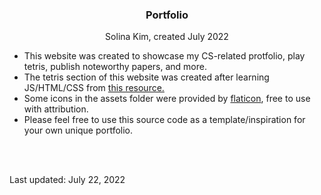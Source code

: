<div>
<h3 align="center">Portfolio</h3>
  <p align="center">
    Solina Kim, created July 2022
  </p>
</div>

<ul>
  <li>This website was created to showcase my CS-related protfolio, play tetris, publish noteworthy papers, and more.</li>
  <li>The tetris section of this website was created after learning JS/HTML/CSS from <a href="https://www.educative.io/blog/javascript-tutorial-build-tetris">this resource.</a></li>
  <li>Some icons in the assets folder were provided by <a href="<a href="https://www.flaticon.com/free-icons/data" title="data icons">flaticon</a>, free to use with attribution.</li>
  <li>Please feel free to use this source code as a template/inspiration for your own unique portfolio.</li>
</ul>

<div>
    <br>
    <br>

<p>Last updated: July 22, 2022</p>
</div>
